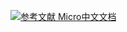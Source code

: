 [![](https://img.shields.io/badge/参考文献-Micro中文文档-yellow.svg "参考文献 Micro中文文档")](https://www.kancloud.cn/linimbus/go-micro/529015)